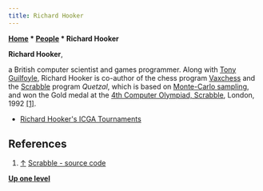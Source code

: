 ```yaml
---
title: Richard Hooker
---
```

**[Home](Home "Home") \* [People](People "People") \* Richard Hooker**


**Richard Hooker**,  

a British computer scientist and games programmer. Along with [Tony Guilfoyle](Tony_Guilfoyle "Tony Guilfoyle"), Richard Hooker is co-author of the chess program [Vaxchess](Vaxchess "Vaxchess") and the [Scrabble](index.php?title=Scrabble&action=edit&redlink=1 "Scrabble (page does not exist)") program *Quetzal*, which is based on [Monte-Carlo sampling](https://en.wikipedia.org/wiki/Monte_Carlo_method), and won the Gold medal at the [4th Computer Olympiad, Scrabble](4th_Computer_Olympiad#Scrabble "4th Computer Olympiad"), London, 1992 <a id="cite-note-1" href="#cite-ref-1">[1]</a>.






* [Richard Hooker's ICGA Tournaments](https://www.game-ai-forum.org/icga-tournaments/person.php?id=279)


## References


1. <a id="cite-ref-1" href="#cite-note-1">↑</a> [Scrabble - source code](http://www.gtoal.com/scrabble/scrabble.html)

**[Up one level](People "People")**







 
